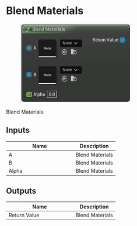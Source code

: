 # Blend Materials

<div align="left" data-full-width="false"><figure><img src="../../../.gitbook/assets/blend_materials.png" alt=""><figcaption></figcaption></figure></div>

Blend Materials

## Inputs

<table><thead><tr><th width="170">Name</th><th>Description</th></tr></thead><tbody><tr><td>A</td><td>Blend Materials</td></tr><tr><td>B</td><td>Blend Materials</td></tr><tr><td>Alpha</td><td>Blend Materials</td></tr></tbody></table>

## Outputs

<table><thead><tr><th width="170">Name</th><th>Description</th></tr></thead><tbody><tr><td>Return Value</td><td>Blend Materials</td></tr></tbody></table>
